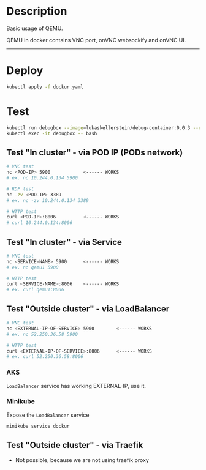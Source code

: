 # Description

Basic usage of QEMU.

QEMU in docker contains VNC port, onVNC websockify and onVNC UI.

---

# Deploy

```bash
kubectl apply -f dockur.yaml
```

# Test

```bash
kubectl run debugbox --image=lukaskellerstein/debug-container:0.0.3 --restart=Never --command -- sh -c "sleep infinity"
kubectl exec -it debugbox -- bash
```

## Test "In cluster" - via POD IP (PODs network)

```bash
# VNC test
nc <POD-IP> 5900            <------ WORKS
# ex. nc 10.244.0.134 5900

# RDP test
nc -zv <POD-IP> 3389
# ex. nc -zv 10.244.0.134 3389

# HTTP test
curl <POD-IP>:8006          <------ WORKS
# curl 10.244.0.134:8006
```

## Test "In cluster" - via Service

```bash
# VNC test
nc <SERVICE-NAME> 5900      <------ WORKS
# ex. nc qemu1 5900

# HTTP test
curl <SERVICE-NAME>:8006    <------ WORKS
# ex. curl qemu1:8006
```

## Test "Outside cluster" - via LoadBalancer

```bash
# VNC test
nc <EXTERNAL-IP-OF-SERVICE> 5900        <------ WORKS
# ex. nc 52.250.36.58 5900

# HTTP test
curl <EXTERNAL-IP-OF-SERVICE>:8006      <------ WORKS
# ex. curl 52.250.36.58:8006
```

### AKS

`LoadBalancer` service has working EXTERNAL-IP, use it.

### Minikube

Expose the `LoadBalancer` service

```bash
minikube service dockur
```

## Test "Outside cluster" - via Traefik

- Not possible, because we are not using traefik proxy

